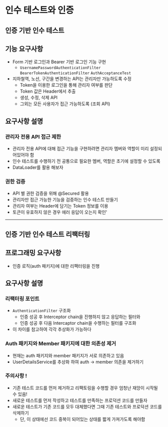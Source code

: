 # 인수 테스트와 인증

## 인증 기반 인수 테스트

## 기능 요구사항

- Form 기반 로그인과 Bearer 기반 로그인 기능 구현
    - `UsernamePasswordAuthenticationFilter`  `BearerTokenAuthenticationFilter` `AuthAcceptanceTest`
- 지하철역, 노선, 구간을 변경하는 API는 관리자만 가능하도록 수정
    - Token을 이용한 로그인을 통해 관리자 여부를 판단
    - Token 값은 Header에서 추출
    - 생성, 수정, 삭제 API
    - 그외는 모든 사용자가 접근 가능하도록 (조회 API)

## 요구사항 설명

### 관리자 전용 API 접근 제한

- 관리자 전용 API에 대해 접근 기능을 구현하려면 관리자 멤버와 역할이 미리 설정되어있어야 함
- 인수 테스트를 수행하기 전 공통으로 필요한 멤버, 역할은 초기에 설정할 수 있도록
- DataLoader를 활용 해보자

### 권한 검증

- API 별 권한 검증을 위해 @Secured 활용
- 관리자만 접근 가능한 기능을 검증하는 인수 테스트 만들기
- 관리자 여부는 Header에 담기는 Token 정보를 이용
- 토큰이 유효하지 않은 경우 에러 응답이 오는지 확인'

----

## 인증 기반 인수 테스트 리팩터링

## 프로그래밍 요구사항

- 인증 로직(auth 패키지)에 대한 리팩터링을 진행

## 요구사항 설명

### 리팩터링 포인트

- `AuthenticationFilter` 구조화
  - 인증 성공 후 Interceptor chain을 진행하지 않고 응답하는 필터와
  - 인증 성공 후 다음 Intercaptor chain을 수행하는 필터를 구조화
- 이 차이를 참고하여 각각 추상화가 가능하다

### Auth 패키지와 Member 패키지에 대한 의존성 제거

- 현재는 auth 패키지와 member 패키지가 서로 의존하고 있음
- UserDetailsService를 추상화 하여 auth → member 의존을 제거하기

### 주의사항 !

- 기존 테스트 코드를 먼저 제거하고 리팩토링을 수행할 경우 엄청난 재앙이 시작될 수 있음!
- 새로운 테스트를 먼저 작성하고 테스트를 만족하는 프로덕션 코드를 만들자
- 새로운 테스트가 기존 코드를 모두 대체했다면 그때 기존 테스트와 프로덕션 코드를 삭제하기
  - 단, 이 상태에선 코드 중복이 되어있는 상태를 짧게 가져가도록 해야함

